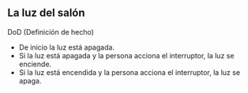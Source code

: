## La luz del salón

DoD (Definición de hecho)

- De inicio la luz está apagada.
- Si la luz está apagada y la persona acciona el interruptor, la luz se enciende.
- Si la luz está encendida y la persona acciona el interruptor, la luz se apaga.

